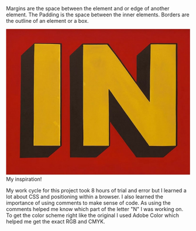 Margins are the space between the element and or edge of another element.
The Padding is the space between the inner elements.
Borders are the outline of an element or a box.

![IN by Roy Lichtenstein](./images/IN.jpg)
My inspiration!

My work cycle for this project took 8 hours of trial and error but I learned a lot about CSS and positioning within a browser. I also learned the importance of using comments to make sense of code. As using the comments helped me know which part of the letter "N" I was working on. To get the color scheme right like the original I used Adobe Color which helped me get the exact RGB and CMYK.  
